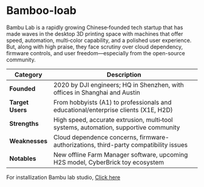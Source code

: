 # Bamboo-loab

Bambu Lab is a rapidly growing Chinese‑founded tech startup that has made waves in the desktop 3D printing space with machines that offer speed, automation, multi‑color capability, and a polished user experience. But, along with high praise, they face scrutiny over cloud dependency, firmware controls, and user freedom—especially from the open-source community.

| Category         | Description                                                                          |
| ---------------- | ------------------------------------------------------------------------------------ |
| **Founded**      | 2020 by DJI engineers; HQ in Shenzhen, with offices in Shanghai and Austin           |
| **Target Users** | From hobbyists (A1) to professionals and educational/enterprise clients (X1E, H2D)   |
| **Strengths**    | High speed, accurate extrusion, multi‑tool systems, automation, supportive community |
| **Weaknesses**   | Cloud dependence concerns, firmware-authorizations, third-party compatibility issues |
| **Notables**     | New offline Farm Manager software, upcoming H2S model, CyberBrick toy ecosystem      |

For installization Bambu lab studio, [Click here](Pages.md)